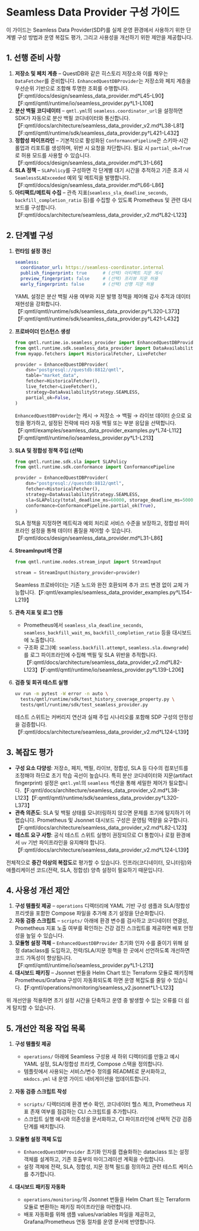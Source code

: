 # Seamless Data Provider 구성 가이드

이 가이드는 Seamless Data Provider(SDP)를 실제 운영 환경에서 사용하기 위한 단계별 구성 방법과 운영 복잡도 평가, 그리고 사용성을 개선하기 위한 제안을 제공합니다.

## 1. 선행 준비 사항

1. **저장소 및 페치 계층** – QuestDB와 같은 히스토리 저장소와 이를 채우는 `DataFetcher`를 준비합니다. `EnhancedQuestDBProvider`는 저장소와 페치 계층을 우선순위 기반으로 조합해 투명한 조회를 수행합니다.【F:qmtl/docs/design/seamless_data_provider.md†L45-L90】【F:qmtl/qmtl/runtime/io/seamless_provider.py†L1-L108】
2. **분산 백필 코디네이터** – `qmtl.yml`의 `seamless.coordinator_url`을 설정하면 SDK가 자동으로 분산 백필 코디네이터와 통신합니다.【F:qmtl/docs/architecture/seamless_data_provider_v2.md†L38-L81】【F:qmtl/qmtl/runtime/sdk/seamless_data_provider.py†L421-L432】
3. **정합성 파이프라인** – 기본적으로 활성화된 `ConformancePipeline`은 스키마·시간 롤업과 리포트를 생성하며, 위반 시 요청을 차단합니다. 필요 시 `partial_ok=True`로 허용 모드를 사용할 수 있습니다.【F:qmtl/docs/design/seamless_data_provider.md†L31-L66】
4. **SLA 정책** – `SLAPolicy`를 구성하면 각 단계별 대기 시간을 추적하고 기준 초과 시 `SeamlessSLAExceeded` 예외 및 메트릭을 발행합니다.【F:qmtl/docs/design/seamless_data_provider.md†L66-L86】
5. **아티팩트/메트릭 수집** – 관측 지표(`seamless_sla_deadline_seconds`, `backfill_completion_ratio` 등)를 수집할 수 있도록 Prometheus 및 관련 대시보드를 구성합니다.【F:qmtl/docs/architecture/seamless_data_provider_v2.md†L82-L123】

## 2. 단계별 구성

1. **런타임 설정 갱신**
   ```yaml
   seamless:
     coordinator_url: https://seamless-coordinator.internal
     publish_fingerprint: true      # (선택) 아티팩트 지문 게시
     preview_fingerprint: false     # (선택) 프리뷰 지문 허용
     early_fingerprint: false       # (선택) 선행 지문 허용
   ```
   YAML 설정은 분산 백필 사용 여부와 지문 발행 정책을 제어해 감사 추적과 데이터 재현성을 강화합니다.【F:qmtl/qmtl/runtime/sdk/seamless_data_provider.py†L320-L373】【F:qmtl/qmtl/runtime/sdk/seamless_data_provider.py†L421-L432】

2. **프로바이더 인스턴스 생성**
   ```python
   from qmtl.runtime.io.seamless_provider import EnhancedQuestDBProvider
   from qmtl.runtime.sdk.seamless_data_provider import DataAvailabilityStrategy
   from myapp.fetchers import HistoricalFetcher, LiveFetcher

   provider = EnhancedQuestDBProvider(
       dsn="postgresql://questdb:8812/qmtl",
       table="market_data",
       fetcher=HistoricalFetcher(),
       live_fetcher=LiveFetcher(),
       strategy=DataAvailabilityStrategy.SEAMLESS,
       partial_ok=False,
   )
   ```
   `EnhancedQuestDBProvider`는 캐시 → 저장소 → 백필 → 라이브 데이터 순으로 요청을 평가하고, 설정된 전략에 따라 자동 백필 또는 부분 응답을 선택합니다.【F:qmtl/examples/seamless_data_provider_examples.py†L74-L112】【F:qmtl/qmtl/runtime/io/seamless_provider.py†L1-L213】

3. **SLA 및 정합성 정책 주입 (선택)**
   ```python
   from qmtl.runtime.sdk.sla import SLAPolicy
   from qmtl.runtime.sdk.conformance import ConformancePipeline

   provider = EnhancedQuestDBProvider(
       dsn="postgresql://questdb:8812/qmtl",
       fetcher=HistoricalFetcher(),
       strategy=DataAvailabilityStrategy.SEAMLESS,
       sla=SLAPolicy(total_deadline_ms=60000, storage_deadline_ms=5000),
       conformance=ConformancePipeline.partial_ok(True),
   )
   ```
   SLA 정책을 지정하면 메트릭과 예외 처리로 서비스 수준을 보장하고, 정합성 파이프라인 설정을 통해 데이터 품질을 제어할 수 있습니다.【F:qmtl/docs/design/seamless_data_provider.md†L31-L86】

4. **StreamInput에 연결**
   ```python
   from qmtl.runtime.nodes.stream_input import StreamInput

   stream = StreamInput(history_provider=provider)
   ```
   Seamless 프로바이더는 기존 노드와 완전 호환되며 추가 코드 변경 없이 교체 가능합니다.【F:qmtl/examples/seamless_data_provider_examples.py†L154-L219】

5. **관측 지표 및 로그 연동**
   - Prometheus에서 `seamless_sla_deadline_seconds`, `seamless_backfill_wait_ms`, `backfill_completion_ratio` 등을 대시보드에 노출합니다.
   - 구조화 로그(예: `seamless.backfill.attempt`, `seamless.sla.downgrade`)를 로그 파이프라인에 수집해 백필 및 SLA 위반을 추적합니다.【F:qmtl/docs/architecture/seamless_data_provider_v2.md†L82-L123】【F:qmtl/qmtl/runtime/io/seamless_provider.py†L139-L206】

6. **검증 및 회귀 테스트 실행**
   ```bash
   uv run -m pytest -W error -n auto \
     tests/qmtl/runtime/sdk/test_history_coverage_property.py \
     tests/qmtl/runtime/sdk/test_seamless_provider.py
   ```
   테스트 스위트는 커버리지 연산과 실패 주입 시나리오를 포함해 SDP 구성의 안정성을 검증합니다.【F:qmtl/docs/architecture/seamless_data_provider_v2.md†L124-L139】

## 3. 복잡도 평가

- **구성 요소 다양성**: 저장소, 페치, 백필, 라이브, 정합성, SLA 등 다수의 컴포넌트를 조정해야 하므로 초기 학습 곡선이 높습니다. 특히 분산 코디네이터와 지문(artifact fingerprint) 설정은 `qmtl.yml`의 `seamless` 섹션을 통해 세밀한 제어가 필요합니다.【F:qmtl/docs/architecture/seamless_data_provider_v2.md†L38-L123】【F:qmtl/qmtl/runtime/sdk/seamless_data_provider.py†L320-L373】
- **관측 의존도**: SLA 및 백필 상태를 모니터링하지 않으면 문제를 조기에 탐지하기 어렵습니다. Prometheus 및 Jsonnet 대시보드 구성은 운영팀 역량을 요구합니다.【F:qmtl/docs/architecture/seamless_data_provider_v2.md†L82-L123】
- **테스트 요구 사항**: 공식 테스트 스위트 실행이 권장되므로 CI 통합이나 로컬 환경에서 `uv` 기반 파이프라인을 유지해야 합니다.【F:qmtl/docs/architecture/seamless_data_provider_v2.md†L124-L139】

전체적으로 **중간 이상의 복잡도**로 평가할 수 있습니다. 인프라(코디네이터, 모니터링)와 애플리케이션 코드(전략, SLA, 정합성) 양측 설정이 필요하기 때문입니다.

## 4. 사용성 개선 제안

1. **구성 템플릿 제공** – `operations` 디렉터리에 YAML 기반 구성 샘플과 SLA/정합성 프리셋을 포함한 Compose 파일을 추가해 초기 설정을 단순화합니다.
2. **자동 검증 스크립트** – `scripts/` 아래에 환경 변수를 검사하고 코디네이터 연결성, Prometheus 지표 노출 여부를 확인하는 건강 검진 스크립트를 제공하면 배포 안정성을 높일 수 있습니다.
3. **모듈형 설정 객체** – `EnhancedQuestDBProvider` 초기화 인자 수를 줄이기 위해 설정 dataclass를 도입하고, 전략/SLA/지문 정책을 한 곳에서 선언하도록 개선하면 코드 가독성이 향상됩니다.【F:qmtl/qmtl/runtime/io/seamless_provider.py†L1-L213】
4. **대시보드 패키징** – Jsonnet 번들을 Helm Chart 또는 Terraform 모듈로 패키징해 Prometheus/Grafana 구성이 자동화되도록 하면 운영 복잡도를 줄일 수 있습니다.【F:qmtl/operations/monitoring/seamless_v2.jsonnet†L1-L123】

위 개선안을 적용하면 초기 설정 시간을 단축하고 운영 중 발생할 수 있는 오류를 더 쉽게 탐지할 수 있습니다.

## 5. 개선안 적용 작업 목록

1. **구성 템플릿 제공**
   - `operations/` 아래에 Seamless 구성용 새 하위 디렉터리를 만들고 예시 YAML 설정, SLA/정합성 프리셋, Compose 스택을 정의합니다.
   - 템플릿에서 사용되는 서비스/변수 정의를 README로 문서화하고, `mkdocs.yml` 내 운영 가이드 네비게이션을 업데이트합니다.

2. **자동 검증 스크립트 작성**
   - `scripts/` 디렉터리에 환경 변수 확인, 코디네이터 헬스 체크, Prometheus 지표 존재 여부를 점검하는 CLI 스크립트를 추가합니다.
   - 스크립트 실행 예시와 의존성을 문서화하고, CI 파이프라인에 선택적 건강 검증 단계를 배치합니다.

3. **모듈형 설정 객체 도입**
   - `EnhancedQuestDBProvider` 초기화 인자를 캡슐화하는 dataclass 또는 설정 객체를 설계하고, 기존 호출부의 마이그레이션 계획을 수립합니다.
   - 설정 객체에 전략, SLA, 정합성, 지문 정책 필드를 정의하고 관련 테스트 케이스를 추가합니다.

4. **대시보드 패키징 자동화**
   - `operations/monitoring/`의 Jsonnet 번들을 Helm Chart 또는 Terraform 모듈로 변환하는 패키징 파이프라인을 마련합니다.
   - 배포 자동화를 위해 샘플 values/variables 파일을 제공하고, Grafana/Prometheus 연동 절차를 운영 문서에 반영합니다.
